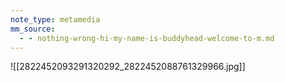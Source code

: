 ```yaml
---
note_type: metamedia
mm_source:
  - - nothing-wrong-hi-my-name-is-buddyhead-welcome-to-m.md
---
```


![[2822452093291320292_2822452088761329966.jpg]]


